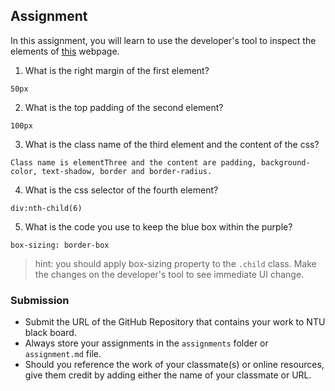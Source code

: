## Assignment

In this assignment, you will learn to use the developer's tool to inspect the elements of [this](https://nznznh.csb.app/) webpage.

1. What is the right margin of the first element?

```
50px
```

2. What is the top padding of the second element?

```
100px
```

3. What is the class name of the third element and the content of the css?

```
Class name is elementThree and the content are padding, background-color, text-shadow, border and border-radius.
```

4. What is the css selector of the fourth element?

```
div:nth-child(6)
```

5. What is the code you use to keep the blue box within the purple?

```
box-sizing: border-box
```

> hint: you should apply box-sizing property to the `.child` class. Make the changes on the developer's tool to see immediate UI change.

### Submission

- Submit the URL of the GitHub Repository that contains your work to NTU black board.
- Always store your assignments in the `assignments` folder or `assignment.md` file.
- Should you reference the work of your classmate(s) or online resources, give them credit by adding either the name of your classmate or URL.
